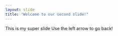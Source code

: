 ```yaml
---
layout: slide
title: "Welcome to our second slide!"
---
```

This is my super slide
Use the left arrow to go back!
